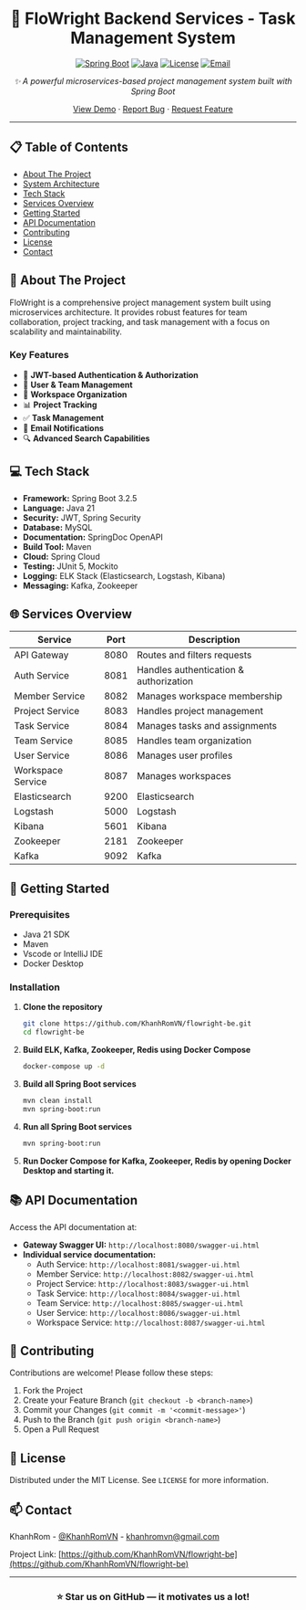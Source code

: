 <div align="center">

# 🌟 FloWright Backend Services - Task Management System

[![Spring Boot](https://img.shields.io/badge/Spring%20Boot-3.2.5-brightgreen.svg)](https://spring.io/projects/spring-boot)
[![Java](https://img.shields.io/badge/Java-21-orange.svg)](https://www.oracle.com/java/)
[![License](https://img.shields.io/badge/License-MIT-blue.svg)](LICENSE)
[![Email](https://img.shields.io/badge/Email-khanhromvn%40gmail.com-blue.svg)](mailto:khanhromvn@gmail.com)

*✨ A powerful microservices-based project management system built with Spring Boot*

[View Demo](https://github.com/KhanhRomVN/flowright-be) · 
[Report Bug](https://github.com/KhanhRomVN/flowright-be/issues) · 
[Request Feature](https://github.com/KhanhRomVN/flowright-be/issues)

</div>

---

## 📋 Table of Contents
- [About The Project](#-about-the-project)
- [System Architecture](#-system-architecture)
- [Tech Stack](#-tech-stack)
- [Services Overview](#-services-overview)
- [Getting Started](#-getting-started)
- [API Documentation](#-api-documentation)
- [Contributing](#-contributing)
- [License](#-license)
- [Contact](#-contact)

## 🚀 About The Project

FloWright is a comprehensive project management system built using microservices architecture. It provides robust features for team collaboration, project tracking, and task management with a focus on scalability and maintainability.

### Key Features
- 🔐 **JWT-based Authentication & Authorization**
- 👥 **User & Team Management**
- 🏢 **Workspace Organization**
- 📊 **Project Tracking**
- ✅ **Task Management**
- 📨 **Email Notifications**
- 🔍 **Advanced Search Capabilities**

## 💻 Tech Stack

- **Framework:** Spring Boot 3.2.5
- **Language:** Java 21
- **Security:** JWT, Spring Security
- **Database:** MySQL
- **Documentation:** SpringDoc OpenAPI
- **Build Tool:** Maven
- **Cloud:** Spring Cloud
- **Testing:** JUnit 5, Mockito
- **Logging:** ELK Stack (Elasticsearch, Logstash, Kibana)
- **Messaging:** Kafka, Zookeeper

## 🌐 Services Overview

| Service          | Port  | Description                          |
|------------------|-------|--------------------------------------|
| API Gateway      | 8080  | Routes and filters requests          |
| Auth Service     | 8081  | Handles authentication & authorization|
| Member Service   | 8082  | Manages workspace membership         |
| Project Service  | 8083  | Handles project management           |
| Task Service     | 8084  | Manages tasks and assignments        |
| Team Service     | 8085  | Handles team organization            |
| User Service     | 8086  | Manages user profiles                |
| Workspace Service | 8087  | Manages workspaces                   |
| Elasticsearch    | 9200  | Elasticsearch                        |
| Logstash         | 5000  | Logstash                             |
| Kibana           | 5601  | Kibana                               |
| Zookeeper        | 2181  | Zookeeper                            |
| Kafka            | 9092  | Kafka                                |

## 🚀 Getting Started

### Prerequisites
- Java 21 SDK
- Maven
- Vscode or IntelliJ IDE
- Docker Desktop

### Installation

1. **Clone the repository**
   ```bash
   git clone https://github.com/KhanhRomVN/flowright-be.git
   cd flowright-be
   ```

2. **Build ELK, Kafka, Zookeeper, Redis using Docker Compose**
   ```bash
   docker-compose up -d
   ```

3. **Build all Spring Boot services**
   ```bash
   mvn clean install
   mvn spring-boot:run
   ```

4. **Run all Spring Boot services**
   ```bash
   mvn spring-boot:run
   ```

5. **Run Docker Compose for Kafka, Zookeeper, Redis by opening Docker Desktop and starting it.**

## 📚 API Documentation

Access the API documentation at:
- **Gateway Swagger UI:** `http://localhost:8080/swagger-ui.html`
- **Individual service documentation:**
  - Auth Service: `http://localhost:8081/swagger-ui.html`
  - Member Service: `http://localhost:8082/swagger-ui.html`
  - Project Service: `http://localhost:8083/swagger-ui.html`
  - Task Service: `http://localhost:8084/swagger-ui.html`
  - Team Service: `http://localhost:8085/swagger-ui.html`
  - User Service: `http://localhost:8086/swagger-ui.html`
  - Workspace Service: `http://localhost:8087/swagger-ui.html`

## 🤝 Contributing

Contributions are welcome! Please follow these steps:

1. Fork the Project
2. Create your Feature Branch (`git checkout -b <branch-name>`)
3. Commit your Changes (`git commit -m '<commit-message>'`)
4. Push to the Branch (`git push origin <branch-name>`)
5. Open a Pull Request

## 📄 License

Distributed under the MIT License. See `LICENSE` for more information.

## 📫 Contact

KhanhRom - [@KhanhRomVN](https://github.com/KhanhRomVN) - khanhromvn@gmail.com

Project Link: [https://github.com/KhanhRomVN/flowright-be](https://github.com/KhanhRomVN/flowright-be)

---

<div align="center">

### ⭐ Star us on GitHub — it motivates us a lot!

</div>